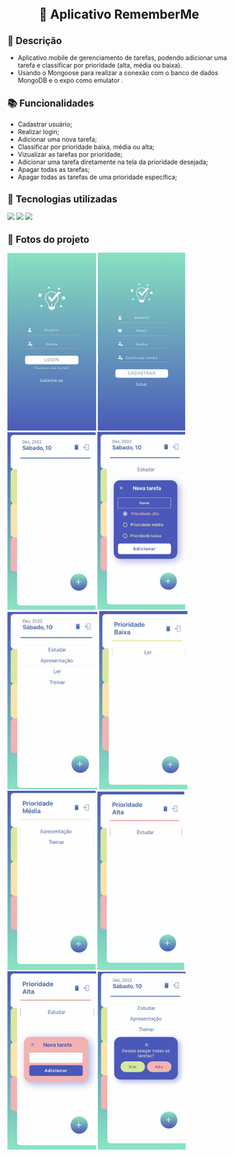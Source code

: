 
<h1 align="center"> 📱 Aplicativo RememberMe</h1>

## :memo: Descrição
* Aplicativo mobile de gerenciamento de tarefas, podendo adicionar uma tarefa e classificar por prioridade (alta, média ou baixa).
* Usando o Mongoose para realizar a conexão com o banco de dados MongoDB e o expo como emulator .
## :books: Funcionalidades
* Cadastrar usuário;
* Realizar login;
* Adicionar uma nova tarefa;
* Classificar por prioridade baixa, média ou alta;
* Vizualizar as tarefas por prioridade;
* Adicionar uma tarefa diretamente na tela da prioridade desejada;
* Apagar todas as tarefas;
* Apagar todas as tarefas de uma prioridade específica;

## :wrench: Tecnologias utilizadas

<div>
  <img src="https://img.shields.io/badge/React_Native-20232A?style=for-the-badge&logo=react&logoColor=61DAFB"/>
  <img src="https://img.shields.io/badge/MongoDB-4EA94B?style=for-the-badge&logo=mongodb&logoColor=white"/>
  <img src="https://img.shields.io/badge/Node.js-43853D?style=for-the-badge&logo=node.js&logoColor=white"/>
</div>


## 📸 Fotos do projeto
<div>
  <img src="fotosProjeto\telaLogin.jpg" width="200px"/>
  <img src="fotosProjeto\telaCadastro.jpg" width="197px"/>
  <img src="fotosProjeto\telaPrincipal.jpg" width="199px"/>
  <img src="fotosProjeto\modalCriarTarefa.jpg" width="198px"/>
  <img src="fotosProjeto\telaPrincipal-2.jpg" width="203px"/>
  <img src="fotosProjeto\telaPrioridadeBaixa.jpg" width="199px"/>
  <img src="fotosProjeto\telaPrioridadeMedia.jpg" width="199px"/>
  <img src="fotosProjeto\telaPrioridadeAlta.jpg" width="196px"/>
  <img src="fotosProjeto\modalCriarPrioridade.jpg" width="200px"/>
  <img src="fotosProjeto\modalApagar.jpg" width="198px"/>
</div>

